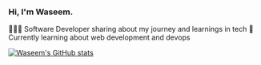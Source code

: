 ### Hi, I'm Waseem.

👩🏻‍💻 Software Developer sharing about my journey and learnings in tech
💭 Currently learning about web development and devops

[![Waseem's GitHub stats](https://github-readme-stats.vercel.app/api?username=waseem-mosam)](https://github.com/waseem-mosam/github-readme-stats)
